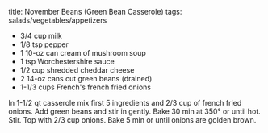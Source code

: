 title: November Beans (Green Bean Casserole)
tags: salads/vegetables/appetizers

* 3/4 cup milk
* 1/8 tsp pepper
* 1 10-oz can cream of mushroom soup
* 1 tsp Worchestershire sauce
* 1/2 cup shredded cheddar cheese
* 2 14-oz cans cut green beans (drained)
* 1-1/3 cups French's french fried onions

In 1-1/2 qt casserole mix first 5 ingredients and 2/3 cup of french fried onions.  Add green beans and stir in gently.  Bake 30 min at 350° or until hot.  Stir.  Top with 2/3 cup onions.  Bake 5 min or until onions are golden brown.
